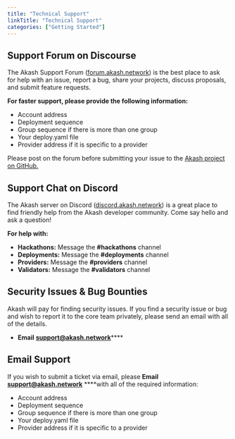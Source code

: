 ```yaml
---
title: "Technical Support"
linkTitle: "Technical Support"
categories: ["Getting Started"]
---
```


## Support Forum on Discourse

The Akash Support Forum \([forum.akash.network](http://forum.akash.network/)\) is the best place to ask for help with an issue, report a bug, share your projects, discuss proposals, and submit feature requests.  

**For faster support, please provide the following information:**

* Account address
* Deployment sequence
* Group sequence if there is more than one group
* Your deploy.yaml file
* Provider address if it is specific to a provider

Please post on the forum before submitting your issue to the [Akash project on GitHub.](https://github.com/ovrclk/akash)

## Support Chat on Discord

The Akash server on Discord \([discord.akash.network](http://discord.akash.network/)\) is a great place to find friendly help from the Akash developer community. Come say hello and ask a question!

**For help with:**

* **Hackathons:** Message the **\#hackathons** channel 
* **Deployments:** Message the **\#deployments** channel 
* **Providers:** Message the **\#providers** channel 
* **Validators:** Message the **\#validators** channel

## Security Issues & Bug Bounties

Akash will pay for finding security issues. If you find a security issue or bug and wish to report it to the core team privately, please send an email with all of the details. 

* **Email** [**support@akash.network**](mailto::support@akash.network)\*\*\*\*

## Email Support

If you wish to submit a ticket via email, please  **Email** [**support@akash.network**](mailto::support@akash.network) ****with all of the required information:

* Account address
* Deployment sequence
* Group sequence if there is more than one group
* Your deploy.yaml file
* Provider address if it is specific to a provider